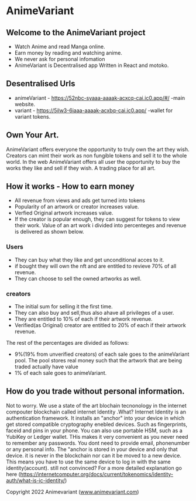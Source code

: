 # AnimeVariant

## Welcome to the AnimeVariant project
- Watch Anime and read Manga online. 
- Earn money by reading and watching anime.
- We never ask for personal infomation
- AnimeVariant is Decentralised app Written in React and motoko.

## Desentralised Urls
- animeVariant - https://52nbc-syaaa-aaaak-acxcq-cai.ic0.app/#/ -main website.
- variant - https://5ilw3-6iaaa-aaaak-acxbq-cai.ic0.app/ -wallet for variant tokens.

## Own Your Art.
AnimeVariant offers everyone the opportunity to truly own the art they wish. Creators can mint their work as non fungible tokens and sell it to the whole world. In the web AnimeVariant offers all user the opportunity to buy the works they like and sell if they wish. A trading place for all art.

## How it works - How to earn money
- All revenue from views and ads get turned into tokens
- Popularity of an artwork or creator increases value.
- Verfied Original artwork increases value.
- If the creator is popular enough, they can suggest for tokens to view their work.
Value of an art work i divided into percenteges and revenue is delivered as shown below. 

### Users
- They can buy what they like and get unconditional acces to it.
- if bought they will own the nft and are entitled to revieve 70% of all revenue.
- They can choose to sell the owned artworks as well.
 
### creators
- The initial sum for selling it the first time. 
- They can also buy and sell,thus also ahave all privileges of a user.
- They are entitled to 10% of each if their artwork revenue.
- Verified(as Original) creator are entitled to 20% of each if their artwork revenue.

The rest of the percentages are divided as follows:
- 9%(19% from unverified creators) of each sale goes to the animeVariant pool.
The pool stores real money such that the artwork that are being traded actually have value
- 1% of each sale goes to animeVariant.


## How do you trade without personal information.
Not to worry. We use a state of the art blochain tecnonology in the internet compouter blockchain called internet Identity .What?
Internet Identity is an authentication framework. It installs an "anchor" into your device in which get stored compatible cryptography enebled devices. Such as fingerprints, faceid and pins in your phone. You can also use portable HSM, such as a YubiKey or Ledger wallet. THis makes it very convenient as you never need to remember any passwords. You dont need to provide email, phonenumber or any personal info.
The "anchor is stored in your device and only that device. it is never in the blockchain nor can it be moved to a new device. This means you have to use the same device to log in with the same identity(account). 
still not convinced?
For a more detailed explanation go here (https://internetcomputer.org/docs/current/tokenomics/identity-auth/what-is-ic-identity/)



Copyright 2022 Animevariant (www.animevariant.com)



